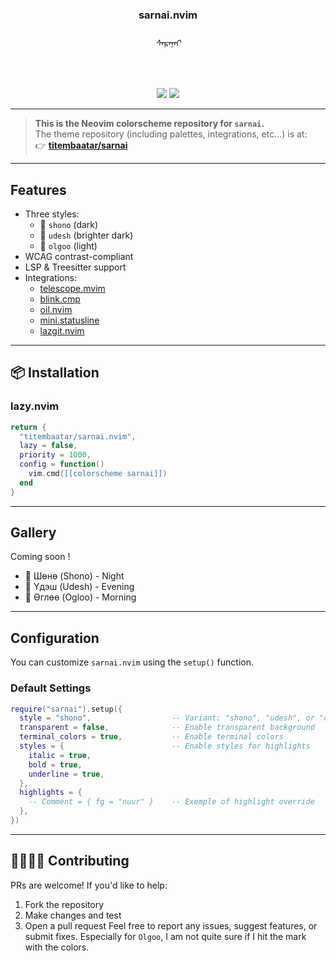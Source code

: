 <h3 align="center">sarnai.nvim</h3>
<h6 align="center">ᠰᠠᠷᠠᠨᠠᠢ</h6>
<br/>
<p align="center">
  <a href="https://github.com/titembaatar/sarnai.nvim"><img src="https://img.shields.io/badge/SARNAI-NEOVIM-c7958d?style=for-the-badge&logo=github"></a>
  <a href="https://github.com/titembaatar/sarnai/blob/main/LICENSE"><img src="https://img.shields.io/badge/LICENSE-MIT-9d4a40?style=for-the-badge"></a>
</p>

---

> **This is the Neovim colorscheme repository for `sarnai`.**  
> The theme repository (including palettes, integrations, etc...) is at:  
> 👉 **[titembaatar/sarnai](https://github.com/titembaatar/sarnai)**  

---

## Features
- Three styles:  
  - 🌌 `shono` (dark)  
  - 🌄 `udesh` (brighter dark)  
  - 🌅 `olgoo` (light)  
- WCAG contrast-compliant
- LSP & Treesitter support 
- Integrations:
  - [telescope.mvim](https://github.com/nvim-telescope/telescope.nvim)
  - [blink.cmp](https://github.com/Saghen/blink.cmp)
  - [oil.nvim](https://github.com/stevearc/oil.nvim)
  - [mini.statusline](https://github.com/echasnovski/mini.nvim)
  - [lazgit.nvim](https://github.com/kdheepak/lazygit.nvim)

---

## 📦 Installation

### **lazy.nvim**
```lua
return {
  "titembaatar/sarnai.nvim",
  lazy = false,
  priority = 1000,
  config = function()
    vim.cmd([[colorscheme sarnai]])
  end
}
```

---

## Gallery
Coming soon !
- 🌌 Шөнө (Shono) - Night
- 🌄 Үдэш (Udesh) - Evening
- 🌅 Өглөө (Ogloo) - Morning

---

## Configuration

You can customize `sarnai.nvim` using the `setup()` function.

### **Default Settings**
```lua
require("sarnai").setup({
  style = "shono",                  -- Variant: "shono", "udesh", or "ogloo"
  transparent = false,              -- Enable transparent background
  terminal_colors = true,           -- Enable terminal colors
  styles = {                        -- Enable styles for highlights
    italic = true,
    bold = true,
    underline = true,
  },
  highlights = {
    -- Comment = { fg = "nuur" }    -- Exemple of highlight override
  },
})
```

---

## 🫱🏼‍🫲🏽 Contributing
PRs are welcome! If you'd like to help:
1. Fork the repository
2. Make changes and test
3. Open a pull request
Feel free to report any issues, suggest features, or submit fixes. Especially for `Olgoo`, I am not quite sure if I hit the mark with the colors.
